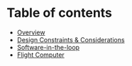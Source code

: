 # Table of contents

* [Overview](README.md)
* [Design Constraints & Considerations](design-considerations.md)
* [Software-in-the-loop](sitl.md)
* [Flight Computer](flight-computer.md)

